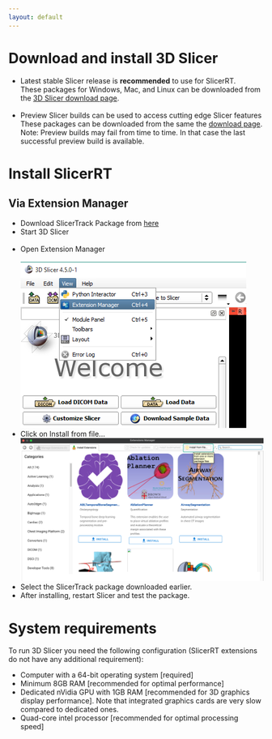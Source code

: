 ```yaml
---
layout: default
---
```

# Download and install 3D Slicer

*   Latest stable Slicer release is <b>recommended</b> to use for SlicerRT.<br>These packages for Windows, Mac, and Linux can be downloaded from the [3D Slicer download page](http://download.slicer.org/).<br><br>
*   Preview Slicer builds can be used to access cutting edge Slicer features<br>These packages can be downloaded from the same the [download page](http://download.slicer.org/).<br>Note: Preview builds may fail from time to time. In that case the last successful preview build is available.

# Install SlicerRT

## Via Extension Manager

*   Download SlicerTrack Package from [here](https://drive.google.com/file/d/1k8vI_GSSBOjsnmf_VTtI6GF61TExri_o/view?usp=sharing)
*   Start 3D Slicer
<br><br>
*   Open Extension Manager
<br><br>
![3D Slicer - Open Extension Manager](https://github.com/SlicerRt/slicerrt.github.com/raw/master/images/ExtensionManager_Open.png)
*   Click on Install from file...
![Install from file](resources/download_page/install_from_file.png)
*   Select the SlicerTrack package downloaded earlier.
*   After installing, restart Slicer and test the package.

<!-- 
<br><br>
*   Install SlicerTrack
<br><br>
![3D Slicer - Extension Manager Browser](https://github.com/SlicerRt/slicerrt.github.com/raw/master/images/ExtensionManager_ClickOnSlicerRT.png) 
-->

# System requirements

To run 3D Slicer you need the following configuration (SlicerRT extensions do not have any additional requirement):

*   Computer with a 64-bit operating system  [required]
*   Minimum 8GB RAM [recommended for optimal performance]
*   Dedicated nVidia GPU with 1GB RAM [recommended for 3D graphics display performance]. Note that integrated graphics cards are very slow compared to dedicated ones.
*   Quad-core intel processor [recommended for optimal processing speed]
